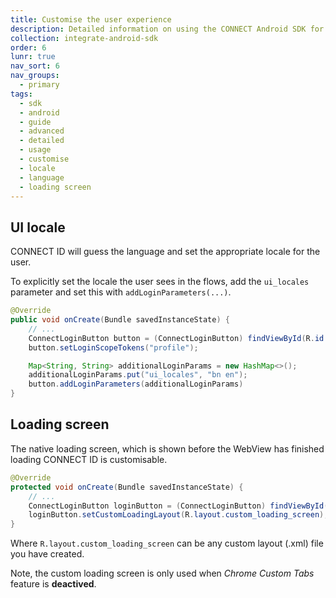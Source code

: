 ```yaml
---
title: Customise the user experience
description: Detailed information on using the CONNECT Android SDK for integration.
collection: integrate-android-sdk
order: 6
lunr: true
nav_sort: 6
nav_groups:
  - primary
tags:
  - sdk
  - android
  - guide
  - advanced
  - detailed
  - usage
  - customise
  - locale
  - language
  - loading screen
---
```


## UI locale

CONNECT ID will guess the language and set the appropriate locale for the user.

To explicitly set the locale the user sees in the flows, add the `ui_locales` parameter and set this with `addLoginParameters(...)`.

```java
@Override
public void onCreate(Bundle savedInstanceState) {
    // ...
    ConnectLoginButton button = (ConnectLoginButton) findViewById(R.id.login_button);
    button.setLoginScopeTokens("profile");

    Map<String, String> additionalLoginParams = new HashMap<>();
    additionalLoginParams.put("ui_locales", "bn en");
    button.addLoginParameters(additionalLoginParams)
}
```

## Loading screen

The native loading screen, which is shown before the WebView has finished loading CONNECT ID is customisable.


```java
@Override
protected void onCreate(Bundle savedInstanceState) {
    // ...
    ConnectLoginButton loginButton = (ConnectLoginButton) findViewById(R.id.login_button);
    loginButton.setCustomLoadingLayout(R.layout.custom_loading_screen);
}
```

Where `R.layout.custom_loading_screen` can be any custom layout (.xml) file you have created.

Note, the custom loading screen is only used when *Chrome Custom Tabs* feature is **deactived**.

